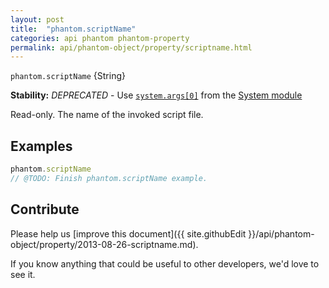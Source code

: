 ```yaml
---
layout: post
title:  "phantom.scriptName"
categories: api phantom phantom-property
permalink: api/phantom-object/property/scriptname.html
---
```


`phantom.scriptName` {String}

**Stability:** _DEPRECATED_ - Use [`system.args[0]`](API-Reference-system#wiki-system-args) from the [System module](API-Reference-system)

Read-only. The name of the invoked script file.

## Examples

```javascript
phantom.scriptName
// @TODO: Finish phantom.scriptName example.
```

## Contribute

Please help us [improve this document]({{ site.githubEdit }}/api/phantom-object/property/2013-08-26-scriptname.md).

If you know anything that could be useful to other developers, we'd love to see it.


